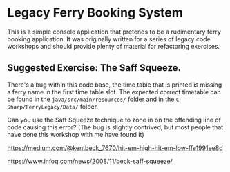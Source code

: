 

# Legacy Ferry Booking System

This is a simple console application that pretends to be a rudimentary ferry booking application.
It was originally written for a series of legacy code workshops and should provide plenty of material for refactoring exercises.

## Suggested Exercise: The Saff Squeeze.

There's a bug within this code base, the time table that is printed is missing a ferry name in the first time table slot. The expected correct timetable can be found in the `java/src/main/resources/` folder and in the `C-Sharp/FerryLegacy/Data/` folder.

Can you use the Saff Squeeze technique to zone in on the offending line of code causing this error? (The bug is slightly contrived, but most people that have done this workshop with me have found it)

https://medium.com/@kentbeck_7670/hit-em-high-hit-em-low-ffe1991ee8d

https://www.infoq.com/news/2008/11/beck-saff-squeeze/
